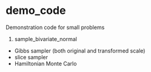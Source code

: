 # demo_code
Demonstration code for small problems

1. sample_bivariate_normal
- Gibbs sampler (both original and transformed scale)
- slice sampler
- Hamiltonian Monte Carlo
